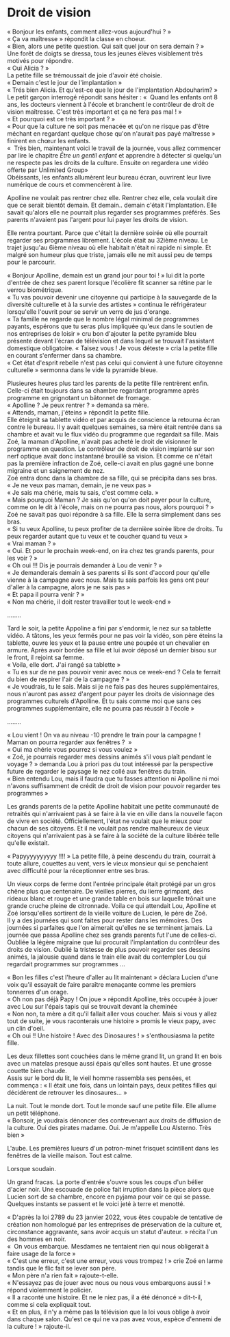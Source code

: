 # Droit de vision


« Bonjour les enfants, comment allez-vous aujourd'hui ? »  
« Ça va maîtresse » répondit la classe en choeur.   
« Bien, alors une petite question. Qui sait quel jour on sera demain ? »  
Une forêt de doigts se dressa, tous les jeunes élèves visiblement très motivés pour répondre.  
« Oui Alicia ? »  
La petite fille se trémoussait de joie d'avoir été choisie.   
« Demain c'est le jour de l'implantation »  
« Trés bien Alicia. Et qu'est-ce que le jour de l'implantation Abdouharim? »  
Le petit garçon interrogé répondit sans hésiter : «  Quand les enfants ont 8 ans, les docteurs viennent à l'école et branchent le contrôleur de droit de vision maîtresse. C'est très important et ça ne fera pas mal ! »  
« Et pourquoi est ce très important ? »  
« Pour que la culture ne soit pas menacée et qu'on ne risque pas d'être méchant en regardant quelque chose qu'on n'aurait pas payé maîtresse » finirent en chœur les enfants.  
«  Très bien, maintenant voici le travail de la journée, vous allez commencer par lire le chapitre *Être un gentil enfant* et apprendre à détecter si quelqu'un ne respecte pas les droits de la culture. Ensuite on regardera une vidéo offerte par Unlimited Group»  
Obéissants, les enfants allumèrent leur bureau écran, ouvrirent leur livre numérique de cours  et commencèrent à lire.   

Apolline ne voulait pas rentrer chez elle. Rentrer chez elle, cela voulait dire que ce serait bientôt demain. Et demain.. demain c'était l'implantation. Elle savait qu'alors elle ne pourrait plus regarder ses programmes préférés. Ses parents n'avaient pas l'argent pour lui payer les droits de vision.  

Elle rentra pourtant. Parce que c'était la dernière soirée où elle pourrait regarder ses programmes librement. L'école était au 32ième niveau. Le trajet jusqu'au 6ième niveau où elle habitait n'était ni rapide ni simple. Et malgré son humeur plus que triste, jamais elle ne mit aussi peu de temps pour le parcourir.

« Bonjour Apolline, demain est un grand jour pour toi ! » lui dit la porte d'entrée de chez ses parent lorsque l'écolière fit scanner sa rétine par le verrou biométrique.   
« Tu vas pouvoir devenir une citoyenne qui participe à la sauvegarde de la diversité culturelle et à la survie des artistes » continua le réfrigérateur lorsqu'elle l'ouvrit pour se servir un verre de jus d'orange.   
« Ta famille ne regarde que le nombre légal minimal de programmes payants, espérons que tu seras plus impliquée qu'eux dans le soutien de nos entreprises de loisir » cru bon d'ajouter  la petite pyramide bleu présente devant l'écran de télévision et dans lequel se trouvait l'assistant domestique obligatoire.
« Taisez vous ! Je vous déteste » cria la petite fille en courant s'enfermer dans sa chambre.  
« Cet état d'esprit rebelle n'est pas celui qui convient à une future citoyenne culturelle » sermonna dans le vide la pyramide bleue.   

Plusieures heures plus tard les parents de la petite fille rentrèrent enfin. Celle-ci était toujours dans sa chambre regardant programme après programme en grignotant un bâtonnet de fromage.   
« Apolline ? Je peux rentrer ? » demanda sa mère.   
« Attends, maman, j'éteins » répondit la petite fille.   
Elle éteignit sa tablette vidéo et par acquis de conscience la retourna écran contre le bureau. Il y avait quelques semaines, sa mère était rentrée dans sa chambre et avait vu le flux vidéo du programme que regardait sa fille. Mais Zoé, la maman d'Apolline, n'avait pas acheté le droit de visionner le programme en question. Le contrôleur de droit de vision implanté sur son nerf optique avait donc instantané brouillé sa vision. Et comme ce n'était pas la première infraction de Zoé, celle-ci avait en plus gagné une bonne migraine et un saignement de nez.   
Zoé entra donc dans la chambre de sa fille, qui se précipita dans ses bras.   
« Je ne veux pas maman, demain, je ne veux pas »  
« Je sais ma chérie, mais tu sais, c'est comme cela. »  
« Mais pourquoi Maman ? Je sais qu'on qu'on doit payer pour la culture, comme on le dit à l'école, mais on ne pourra pas nous, alors pourquoi ? »  
Zoé ne savait pas quoi répondre à sa fille. Elle la serra simplement dans ses bras.  
« Si tu veux Apolline, tu peux profiter de ta dernière soirée libre de droits. Tu peux regarder autant que tu veux et te coucher quand tu veux »  
« Vrai maman ? »  
« Oui. Et pour le prochain week-end, on ira chez tes grands parents, pour les voir ? »  
« Oh oui !!! Dis je pourrais demander à Lou de venir ? »  
« Je demanderais demain à ses parents si ils sont d'accord pour qu'elle vienne à la campagne avec nous. Mais tu sais parfois les gens ont peur d'aller à la campagne, alors je ne sais pas »  
« Et papa il pourra venir ? »  
« Non ma chérie, il doit rester travailler tout le week-end »  

….....  

Tard le soir, la petite Appoline a fini par s'endormir, le nez sur sa tablette vidéo. A tâtons, les yeux fermés pour ne pas voir la vidéo, son père éteins la tablette, ouvre les yeux et la pause entre une poupée et un chevalier en armure. Après avoir bordée sa fille et lui avoir déposé un dernier bisou sur le front, il rejoint sa femme.  
« Voila, elle dort. J'ai rangé sa tablette »  
« Tu es sur de ne pas pouvoir venir avec nous ce week-end ? Cela te ferrait du bien de respirer l'air de la campagne ? »  
« Je voudrais, tu le sais. Mais si je ne fais pas des heures supplémentaires, nous n'auront pas assez d'argent pour payer les droits de visionnage des programmes culturels d'Apolline. Et tu sais comme moi que sans ces programmes supplémentaire, elle ne pourra pas réussir à l'école »  

….....  

« Lou vient ! On va au niveau -10 prendre le train pour la campagne ! Maman on pourra regarder aux fenêtres ?  »  
« Oui ma chérie vous pourrez si vous voulez »  
« Zoé, je pourrais regarder mes dessins animés s'il vous plaît pendant le voyage ? » demanda Lou à priori pas du tout intéressé par la perspective future de regarder le paysage le nez collé aux fenêtres du train.   
« Bien entendu Lou, mais il faudra que tu fasses attention ni Apolline ni moi n'avons suffisamment de crédit de droit de vision pour pouvoir regarder tes programmes »  

Les grands parents de la petite Apolline habitait une petite communauté de retraités qui n'arrivaient pas à se faire à la vie en ville dans la nouvelle façon de vivre en société. Officiellement, l'état ne voulait que le mieux pour chacun de ses citoyens. Et il ne voulait pas rendre malheureux de vieux citoyens qui n'arrivaient pas à se faire à la société de la culture libérée telle qu'elle existait.   

« Papyyyyyyyyyy !!!! » La petite fille, à peine descendu du train, courrait à toute allure, couettes au vent, vers le vieux monsieur qui se penchaient avec difficulté pour la réceptionner entre ses bras.

Un vieux corps de ferme dont l'entrée principale était protégé par un gros chêne plus que centenaire. De vieilles pierres, du lierre grimpant, des rideaux blanc et rouge et une grande table en bois sur laquelle trônait une grande cruche pleine de citronnade. Voila ce qui attendait Lou, Apolline et Zoé lorsqu'elles sortirent de la vieille voiture de Lucien, le père de Zoé.   
Il y a des journées qui sont faites pour rester dans les mémoires. Des journées si parfaites que l'on aimerait qu'elles ne se terminent jamais. La journée que passa Apolline chez ses grands parents fut l'une de celles-ci.   
Oubliée la légère migraine que lui procurait l'implantation du contrôleur des droits de vision. Oublié la tristesse de plus pouvoir regarder ses dessins animés, la jalousie quand dans le train elle avait du contempler Lou qui regardait programmes sur programmes …

« Bon les filles c'est l'heure d'aller au lit maintenant » déclara Lucien d'une voix qu'il essayait de faire paraître menaçante comme les premiers tonnerres d'un orage.   
« Oh non pas déjà Papy ! On joue » répondit Apolline, très occupée à jouer avec Lou sur l'épais tapis qui se trouvait devant la cheminée  
« Non non, ta mère a dit qu'il fallait aller vous coucher. Mais si vous y allez tout de suite, je vous raconterais une histoire » promis le vieux papy, avec un clin d'oeil.   
« Oh oui !! Une histoire ! Avec des Dinosaures ! » s'enthousiasma la petite fille.   

Les deux fillettes sont couchées dans le même grand lit, un grand lit en bois avec un matelas presque aussi épais qu'elles sont hautes. Et une grosse couette bien chaude.   
Assis sur le bord du lit, le vieil homme rassembla ses pensées, et commença :
« Il était une fois, dans un lointain pays, deux petites filles qui décidèrent de retrouver les dinosaures... »  

La nuit. Tout le monde dort. Tout le monde sauf une petite fille. Elle allume un petit téléphone.   
« Bonsoir, je voudrais dénoncer des contrevenant aux droits de diffusion de la culture. Oui des pirates madame. Oui. Je m'appelle Lou Alsterno. Très bien »  

L'aube. Les premières lueurs d'un potron-minet frisquet scintillent dans les fenêtres de la vieille maison. Tout est calme.   

Lorsque soudain.   

Un grand fracas. La porte d'entrée s'ouvre sous les coups d'un bélier d'acier noir. Une escouade de police fait irruption dans la pièce alors que Lucien sort de sa chambre, encore en pyjama pour voir ce qui se passe. Quelques instants se passent et le voici jeté à terre et menotté.  

« D'après la loi 2789 du 23 janvier 2022, vous êtes coupable de tentative de création non homologué par les entreprises de préservation de la culture et, circonstance aggravante, sans avoir acquis un statut d'auteur. » récita l'un des hommes en noir.   
«  On vous embarque. Mesdames ne tentaient rien qui nous obligerait à faire usage de la force »  
« C'est une erreur, c'est une erreur, vous vous trompez ! » crie Zoé en larme tandis que le flic fait se lever son père.   
« Mon père n'a rien fait » rajoute-t-elle.  
« N'essayez pas de jouer avec nous ou nous vous embarquons aussi ! » répond violemment le policier.  
« Il a raconté une histoire. Et ne le niez pas, il a été dénoncé » dit-t-il, comme si cela expliquait tout.   
« Et en plus, il n'y a même pas la télévision que la loi vous oblige à avoir dans chaque salon. Qu'est ce qui ne va pas avez vous, espèce d'ennemi de la culture ! » rajoute-il.   
